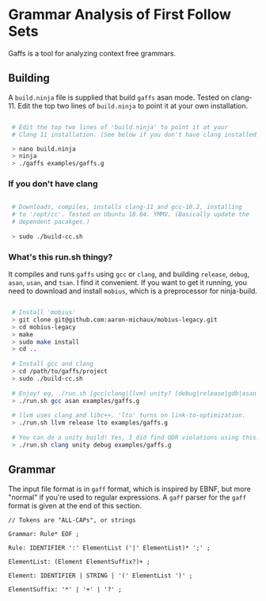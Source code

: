  
# Grammar Analysis of First Follow Sets

Gaffs is a tool for analyzing context free grammars.

## Building

A `build.ninja` file is supplied that build `gaffs` asan mode. 
Tested on clang-11. Edit the top two lines of `build.ninja` to
point it at your own installation.


``` bash

 # Edit the top two lines of 'build.ninja' to point it at your 
 # Clang 11 installation. (See below if you don't have clang installed.)

 > nano build.ninja
 > ninja
 > ./gaffs examples/gaffs.g

```

### If you don't have clang

``` bash

 # Downloads, compiles, installs clang-11 and gcc-10.2, installing
 # to '/opt/cc'. Tested on Ubuntu 18.04. YMMV. (Basically update the
 # dependent pacakges.)
 
 > sudo ./build-cc.sh

```

### What's this run.sh thingy?

It compiles and runs `gaffs` using `gcc` or `clang`, and building `release`, `debug`, `asan`, `usan`, and `tsan`. I find it convenient. If you want to
get it running, you need to download and install `mobius`, which is a 
preprocessor for ninja-build.

``` bash

 # Install 'mobius'
 > git clone git@github.com:aaron-michaux/mobius-legacy.git
 > cd mobius-legacy
 > make
 > sudo make install
 > cd ..
 
 # Install gcc and clang
 > cd /path/to/gaffs/project
 > sudo ./build-cc.sh
 
 # Enjoy! eg, ./run.sh [gcc|clang|llvm] unity? [debug|release|gdb|asan|usan|tsan] ...
 > ./run.sh gcc asan examples/gaffs.g
 
 # llvm uses clang and libc++. 'lto' turns on link-to-optimization.
 > ./run.sh llvm release lto examples/gaffs.g
 
 # You can do a unity build! Yes, I did find ODR violations using this.
 > ./run.sh clang unity debug examples/gaffs.g

```

## Grammar

The input file format is in `gaff` format, which is inspired by EBNF, but more "normal" if you're used to regular expressions. A `gaff` parser for the `gaff` format is given at the end of this section.

```
// Tokens are "ALL-CAPs", or strings

Grammar: Rule* EOF ;

Rule: IDENTIFIER ':' ElementList ('|' ElementList)* ';' ;

ElementList: (Element ElementSuffix?)+ ;

Element: IDENTIFIER | STRING | '(' ElementList ')' ;

ElementSuffix: '*' | '+' | '?' ;
```

